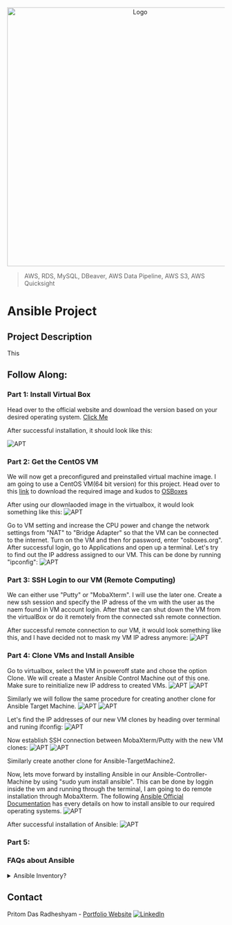 <!-- PROJECT LOGO -->
<br />

<p align="center">
  <img src="./images/1.jpg" alt="Logo" width="600" height="600">
</p>


> AWS, RDS, MySQL, DBeaver, AWS Data Pipeline, AWS S3, AWS Quicksight
<!-- ABOUT THE PROJECT -->

# Ansible Project

## Project Description
This 

## Follow Along:

### Part 1: Install Virtual Box

Head over to the official website and download the version based on your desired operating system. [Click Me](https://www.virtualbox.org/wiki/Downloads)

After successful installation, it should look like this:

![APT](./images/2.PNG)

### Part 2: Get the CentOS VM

We will now get a preconfigured and preinstalled virtual machine image. I am going to use a CentOS VM(64 bit version) for this project. Head over to this [link](https://www.osboxes.org/centos/) to download the required image and kudos to [OSBoxes](https://www.osboxes.org/)

After using our dlownlaoded image in the virtualbox, it would look something like this:
![APT](./images/3.PNG)

Go to VM setting and increase the CPU power and change the network settings from "NAT" to "Bridge Adapter" so that the VM can be connected to the internet. Turn on the VM and then for password, enter "osboxes.org". After successful login, go to Applications and open up a terminal. Let's try to find out the IP address assigned to our VM. This can be done by running "ipconfig":
![APT](./images/4.PNG)


### Part 3: SSH Login to our VM (Remote Computing)

We can either use "Putty" or "MobaXterm". I will use the later one. Create a new ssh session and specify the IP adress of the vm with the user as the naem found in VM account login. After that we can shut down the VM from the virtualBox or do it remotely from the connected ssh remote connection.

After successful remote connection to our VM, it would look something like this, and I have decided not to mask my VM IP adress anymore:
![APT](./images/5.PNG)

### Part 4: Clone VMs and Install Ansible 
Go to virtualbox, select the VM in poweroff state and chose the option Clone. We will create a Master Ansible Control Machine out of this one. Make sure to reinitialize new IP address to created VMs.
![APT](./images/6.PNG)
![APT](./images/7.PNG)

Similarly we will follow the same procedure for creating another clone for Ansible Target Machine.
![APT](./images/8.PNG)
![APT](./images/9.PNG)

Let's find the IP addresses of our new VM clones by heading over terminal and runing ifconfig:
![APT](./images/10.PNG)

Now establish SSH connection between MobaXterm/Putty with the new VM clones:
![APT](./images/11.PNG)
![APT](./images/12.PNG)

Similarly create another clone for Ansible-TargetMachine2.

Now, lets move forward by installing Ansible in our Ansible-Controller-Machine by using "sudo yum install ansible". This can be done by loggin inside the vm and running through the terminal, I am going to do remote installation through MobaXterm. The following [Ansible Official Documentation](https://docs.ansible.com/ansible/latest/installation_guide/intro_installation.html#installing-ansible-on-specific-operating-systems) has every details on how to install ansible to our required operating systems.
![APT](./images/13.PNG)

After successful installation of Ansible:
![APT](./images/14.PNG)

### Part 5: 


<!-- Ansible Theory -->
### FAQs about Ansible

<details>
<summary>Ansible Inventory?</summary><br><b>

* This is the way ansible can perform orchesration of all the different target servers and is done in agentless manner.
* It makes uses of SSH(for Linux) and powershell(for windows).
* All the information about the target system is stored in the inventory file.
* If we don't create any then by default an inventory file is created by ansible and can be found under /etc/ansible/hosts
</b></details>



<!-- CONTACT -->

## Contact

Pritom Das Radheshyam - [Portfolio Website](https://pritom.uwu.ai/)
[![LinkedIn][linkedin-shield]][linkedin-url]  





<!-- MARKDOWN LINKS & IMAGES -->
<!-- https://www.markdownguide.org/basic-syntax/#reference-style-links -->

[linkedin-shield]: https://img.shields.io/badge/-LinkedIn-black.svg?style=flat-square&logo=linkedin&colorB=555
[linkedin-url]: https://www.linkedin.com/in/you-found-pritom
[product-screenshot]: images/screenshot.jpg


